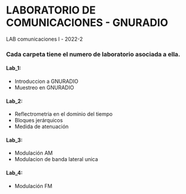 # LABORATORIO DE COMUNICACIONES - GNURADIO
LAB comunicaciones l - 2022-2

### Cada carpeta tiene el numero de laboratorio asociada a ella.

#### Lab_1: 
   - Introduccion a GNURADIO 
   - Muestreo en GNURADIO

#### Lab_2:
   - Reflectrometria en el dominio del tiempo
   - Bloques jerárquicos 
   - Medida de atenuación
  
#### Lab_3:
   - Modulación AM
   - Modulacion de banda lateral unica
   
#### Lab_4: 
   - Modulación FM
